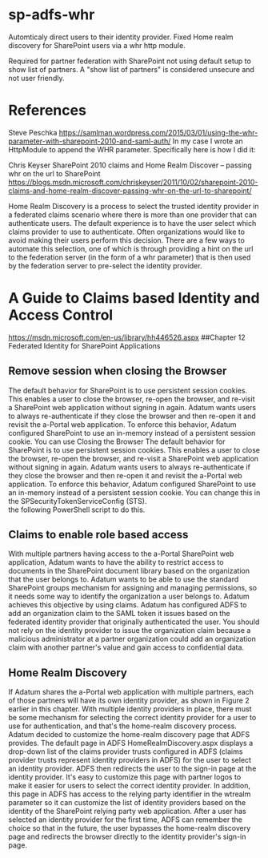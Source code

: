 # sp-adfs-whr 

Automticaly direct users to their identity provider. 
Fixed Home realm discovery for SharePoint users via a whr http module.  

Required for partner federation with SharePoint not using default setup to show list of partners. 
A "show list of partners" is considered unsecure and not user friendly.  


# References 

Steve Peschka 
https://samlman.wordpress.com/2015/03/01/using-the-whr-parameter-with-sharepoint-2010-and-saml-auth/
In my case I wrote an HttpModule to append the WHR parameter.  Specifically here is how I did it:

Chris Keyser 
SharePoint 2010 claims and Home Realm Discover – passing whr on the url to SharePoint
https://blogs.msdn.microsoft.com/chriskeyser/2011/10/02/sharepoint-2010-claims-and-home-realm-discover-passing-whr-on-the-url-to-sharepoint/

Home Realm Discovery is a process to select the trusted identity provider in a federated claims scenario where there is more than one provider that can authenticate users.  The default experience is to have the user select which claims provider to use to authenticate.  Often organizations would like to avoid making their users perform this decision.  There are a few ways to automate this selection, one of which is through providing a hint on the url to the federation server (in the form of a whr parameter) that is then used by the federation server to pre-select the identity provider.  


# A Guide to Claims based Identity and Access Control 
https://msdn.microsoft.com/en-us/library/hh446526.aspx 
##Chapter 12 Federated Identity for SharePoint Applications 

## Remove session when closing the Browser
The default behavior for SharePoint is to use persistent session cookies. This enables a user to close the browser, re-open the browser, and re-visit a SharePoint web application without signing in again. Adatum wants users to always re-authenticate if they close the browser and then re-open it and revisit the a-Portal web application. To enforce this behavior, Adatum configured SharePoint to use an in-memory instead of a persistent session cookie. You can use Closing the Browser
The default behavior for SharePoint is to use persistent session cookies. This enables a user to close the browser, re-open the browser, and re-visit a SharePoint web application without signing in again. Adatum wants users to always re-authenticate if they close the browser and then re-open it and revisit the a-Portal web application. To enforce this behavior, Adatum configured SharePoint to use an in-memory instead of a persistent session cookie. You can change this in the SPSecurityTokenServiceConfig (STS).  
the following PowerShell script to do this.

## Claims to enable role based access 
With multiple partners having access to the a-Portal SharePoint web application, Adatum wants to have the ability to restrict access to documents in the SharePoint document library based on the organization that the user belongs to. Adatum wants to be able to use the standard SharePoint groups mechanism for assigning and managing permissions, so it needs some way to identify the organization a user belongs to. Adatum achieves this objective by using claims. Adatum has configured ADFS to add an organization claim to the SAML token it issues based on the federated identity provider that originally authenticated the user. You should not rely on the identity provider to issue the organization claim because a malicious administrator at a partner organization could add an organization claim with another partner's value and gain access to confidential data. 

## Home Realm Discovery
If Adatum shares the a-Portal web application with multiple partners, each of those partners will have its own identity provider, as shown in Figure 2 earlier in this chapter. With multiple identity providers in place, there must be some mechanism for selecting the correct identity provider for a user to use for authentication, and that's the home-realm discovery process.
Adatum decided to customize the home-realm discovery page that ADFS provides. The default page in ADFS HomeRealmDiscovery.aspx displays a drop-down list of the claims provider trusts configured in ADFS (claims provider trusts represent identity providers in ADFS) for the user to select an identity provider. ADFS then redirects the user to the sign-in page at the identity provider. It's easy to customize this page with partner logos to make it easier for users to select the correct identity provider. In addition, this page in ADFS has access to the relying party identifier in the wtrealm parameter so it can customize the list of identity providers based on the identity of the SharePoint relying party web application. After a user has selected an identity provider for the first time, ADFS can remember the choice so that in the future, the user bypasses the home-realm discovery page and redirects the browser directly to the identity provider's sign-in page.
